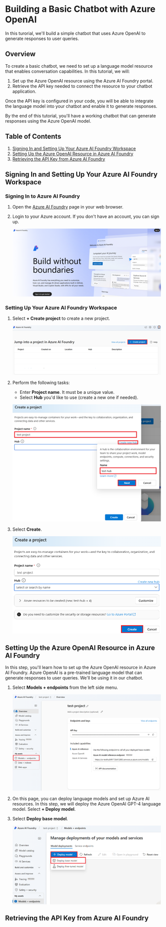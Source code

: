 # Building a Basic Chatbot with Azure OpenAI

In this turorial, we'll build a simple chatbot that uses Azure OpenAI to generate responses to user queries.

## Overview

To create a basic chatbot, we need to set up a language model resource that enables conversation capabilities. In this tutorial, we will:

1. Set up the Azure OpenAI resource using the Azure AI Foundry portal.
1. Retrieve the API key needed to connect the resource to your chatbot application.

Once the API key is configured in your code, you will be able to integrate the language model into your chatbot and enable it to generate responses.

By the end of this tutorial, you'll have a working chatbot that can generate responses using the Azure OpenAI model.

## Table of Contents

1. [Signing In and Setting Up Your Azure AI Foundry Workspace](#signing-in-and-setting-up-your-azure-ai-foundry-workspace)
1. [Setting Up the Azure OpenAI Resource in Azure AI Foundry](#setting-up-the-azure-openai-resource-in-azure-ai-foundry)
1. [Retrieving the API Key from Azure AI Foundry](#retrieving-the-api-key-from-azure-ai-foundry)

## Signing In and Setting Up Your Azure AI Foundry Workspace

### Signing In to Azure AI Foundry

1. Open the [Azure AI Foundry](https://ai.azure.com/?wt.mc_id=studentamb_279723) page in your web browser.

1. Login to your Azure account. If you don't have an account, you can sign up.

    ![Select Signin](../../imgs/01/select-signin.png)

### Setting Up Your Azure AI Foundry Workspace

1. Select **+ Create project** to create a new project.

    ![Create Project](../../imgs/01/create-project.png)

1. Perform the following tasks:

    - Enter **Project name**. It must be a unique value.
    - Select **Hub** you'd like to use (create a new one if needed).

    ![Specify Project](../../imgs/01/specify-project.png)

1. Select **Create**.

    ![Select Create Project](../../imgs/01/select-create-project.png)

## Setting Up the Azure OpenAI Resource in Azure AI Foundry

In this step, you'll learn how to set up the Azure OpenAI resource in Azure AI Foundry. Azure OpenAI is a pre-trained language model that can generate responses to user queries. We'll be using it in our chatbot.

1. Select **Models + endpoints** from the left side menu.

    ![Select Models + Endpoints](../../imgs/01/select-models-endpoints.png)

1. On this page, you can deploy language models and set up Azure AI resources. In this step, we will deploy the Azure OpenAI GPT-4 language model. Select **+ Deploy model**.

1. Select **Deploy base model**.

    ![Select Deploy](../../imgs/01/select-deploy-model.png)

## Retrieving the API Key from Azure AI Foundry
